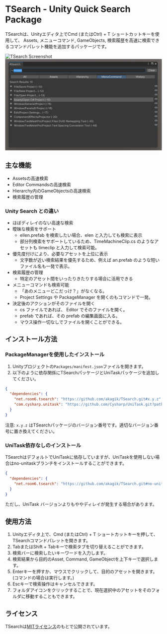 # TSearch - Unity Quick Search Package

TSearchは、Unityエディタ上でCmd (またはCtrl) + T ショートカットキーを使用して、
Assets, メニューコマンド, GameObjects, 検索履歴を高速に検索できるコマンドパレット機能を追加するパッケージです。

![TSearch Screenshot](./images/Animation.gif)
![TSearch Screenshot](./images/screenshot.png)

## 主な機能

- Assetsの高速検索
- Editor Commandsの高速検索
- Hierarchy内のGameObjectsの高速検索
- 検索履歴の管理

### Unity Search との違い

- ほぼディレイのない高速な検索
- 曖昧な検索をサポート
  - ellen.prefab を検索したい場合、elen と入力しても検索に表示
  - 部分列検索をサポートしているため、TimeMachineClip.cs のようなアセットも timeclip と入力して検索可能。
- 優先度付けにより、必要なアセットを上位に表示
  - 文字数が近い検索結果を優先するため、例えば an.prefab のような短いファイル名も一発で表示。
- 検索履歴の管理
  - 特定のアセット間をいったりきたりする場合に活用できる
- メニューコマンドも検索可能
  - 「あのメニューどこだっけ？」がなくなる。
  - Project Settings や PackageManager を開くのもコマンドで一発。
- 決定後のアクションがそのファイルを開く
  - cs ファイルであれば、 Editor でそのファイルを開く。
  - prefab であれば、その prefab の編集画面に入る。
  - マウス操作一切なしでファイルを開くことができる。

## インストール方法

### PackageManagerを使用したインストール

1. Unityプロジェクトの`Packages/manifest.json`ファイルを開きます。
2. 以下のように依存関係にTSearchパッケージとUniTaskパッケージを追加してください。

```json
{
  "dependencies": {
    "net.room6.tsearch": "https://github.com/akagik/TSearch.git#x.y.z",
    "com.cysharp.unitask": "https://github.com/Cysharp/UniTask.git?path=src/UniTask/Assets/Plugins/UniTask"
  }
}
```

注意: `x.y.z` はTSearchパッケージのバージョン番号です。適切なバージョン番号に置き換えてください。

### UniTask依存なしのインストール

TSearchはデフォルトでUniTaskに依存していますが、UniTaskを使用しない場合はno-unitaskブランチをインストールすることができます。

```json
{
  "dependencies": {
    "net.room6.tsearch": "https://github.com/akagik/TSearch.git#no-unitask"
  }
}
```

ただし、UniTask バージョンよりもややディレイが発生する場合があります。

## 使用方法

1. Unityエディタ上で、Cmd (またはCtrl) + T ショートカットキーを押して、TSearchコマンドパレットを開きます。
2. TabまたはShift + Tabキーで検索タブを切り替えることができます。
3. 検索バーに検索したいキーワードを入力します。
4. 検索結果から目的のAsset, Command, GameObjectを上下キーで選択します。
5. Enterキーを押すか、マウスでクリックして、目的のアセットを開きます。(コマンドの場合は実行します。)
6. Escキーで検索操作はキャンセルできます。
7. フォルダアイコンをクリックすることで、現在選択中のアセットをそのフォルダに移動することもできます。

## ライセンス

TSearchは[MITライセンス](LICENSE.md)のもとで公開されています。
